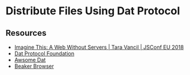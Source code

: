 # Distribute Files Using Dat Protocol

## Resources

* [Imagine This: A Web Without Servers | Tara Vancil | JSConf EU 2018](https://youtu.be/rJ_WvfF3FN8?list=PL37ZVnwpeshG2YXJkun_lyNTtM-Qb3MKa)
* [Dat Protocol Foundation](https://dat.foundation/)
* [ Awsome Dat](https://awesome.datproject.org/)
* [Beaker Browser](https://beakerbrowser.com/)